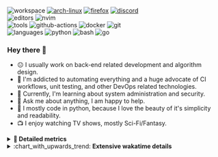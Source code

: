 ![workspace](https://img.shields.io/static/v1?label=&message=workspace:&color=555&style=flat-square)
[![arch-linux](https://img.shields.io/static/v1?logo=arch-linux&label=&message=Arch%20Linux&color=111&logoColor=AAA&style=flat-square)](https://archlinux.org)
[![firefox](https://img.shields.io/static/v1?logo=firefox-browser&label=&message=Firefox&color=111&logoColor=AAA&style=flat-square)](https://mozilla.org/en-US/firefox/)
[![discord](https://img.shields.io/static/v1?logo=discord&label=&message=Discord&color=111&logoColor=AAA&style=flat-square)](https://discord.gg/B8rf3xxgbJ)
<br>
![editors](https://img.shields.io/static/v1?label=&message=editors:&color=555&style=flat-square)
![nvim](https://img.shields.io/static/v1?logo=neovim&label=&message=NeoVim&color=111&logoColor=AAA&style=flat-square)
<br>
![tools](https://img.shields.io/static/v1?label=&message=tools:&color=555&style=flat-square)
![github-actions](https://img.shields.io/static/v1?logo=github-actions&label=&message=github%20actions&color=111&logoColor=AAA&style=flat-square)
![docker](https://img.shields.io/static/v1?logo=docker&label=&message=docker&color=111&logoColor=AAA&style=flat-square)
![git](https://img.shields.io/static/v1?logo=git&label=&message=git&color=111&logoColor=AAA&style=flat-square)
<br>
![languages](https://img.shields.io/static/v1?label=&message=languages:&color=555&style=flat-square)
![python](https://img.shields.io/static/v1?logo=python&label=&message=python&color=111&logoColor=AAA&style=flat-square&link=)
![bash](https://img.shields.io/static/v1?logo=gnu-bash&label=&message=bash&color=111&logoColor=AAA&style=flat-square)
![go](https://img.shields.io/static/v1?logo=rust&label=&message=rust&color=111&logoColor=AAA&style=flat-square)

<!-- Load profile visitor count, but don't display it, keep it as a private stat, no need to show off (888)-->
[](https://visitor-badge.glitch.me/badge?page_id=ItsDrike.ItsDrike)

### Hey there 👋

- :neutral_face: I usually work on back-end related development and algorithm design.
- :man: I'm addicted to automating everything and a huge advocate of CI workflows, unit testing, and other DevOps related technologies.
- :seedling: Currently, I'm learning about system administration and security.
- :speech_balloon: Ask me about anything, I am happy to help.
- :snake: I mostly code in python, because I love the beauty of it's simplicity and readability.
- :tv: I enjoy watching TV shows, mostly Sci-Fi/Fantasy.

<details>
 <summary> <b>📌 Detailed metrics</b></summary>
 
 <table>
  <tr>
    <th>🙋 Profile Details</th>
    <th>🧮 Repositories traffic</th>
  </tr>
  <tr>
   <td>
     <img alt="" width="400" src="https://github.com/ItsDrike/ItsDrike/blob/master/metrics/profile.svg">
   </td>
   <td>
     <img alt="" width="400" src="https://github.com/ItsDrike/ItsDrike/blob/master/metrics/repositories.svg">
   </td>
  </tr>
  <tr>
    <th>📅 Isometric commit calendar</th>
    <th>🈷️ Most used languages</th>
  </tr>
  <tr>
    <td align="center">
      <img alt="" width="400" src="https://github.com/ItsDrike/ItsDrike/blob/master/metrics/isocalendar.svg">
    </td>
    <td>
      <img alt="" width="400" src="https://github.com/ItsDrike/ItsDrike/blob/master/metrics/languages.svg">
    </td>
  </tr>
  <tr>
   <th>♐ Code snippet of the day</th>
   <th>🌟 Recently starred repositories</th>
  </tr>
  <tr>
   <td align="center">
    <img alt="" width="400" src="https://github.com/ItsDrike/ItsDrike/blob/master/metrics/code_snippet.svg">
   </td>
   <td align="center">
    <img alt="" width="400" src="https://github.com/ItsDrike/ItsDrike/blob/master/metrics/starred_repos.svg">
   </td>
  </tr>
  <tr>
    <th>💡 Coding habits</th>
    <th>⏰ WakaTime plugin</th>
  </tr>
  <tr>
   <td align="center">
    <img alt="" width="400" src="https://github.com/ItsDrike/ItsDrike/blob/master/metrics/habits.svg">
   </td>
   <td align="center">
     <img alt="" width="400" src="https://github.com/ItsDrike/ItsDrike/blob/master/metrics/wakatime.svg">
   </td>
  </tr>
 </table>
</details>

<details>
 <summary>:chart_with_upwards_trend: <b>Extensive wakatime details</b></summary>
 
<!--START_SECTION:waka-->
![Code Time](http://img.shields.io/badge/Code%20Time-3%2C923%20hrs%2012%20mins-blue)

**I'm a Night 🦉** 

```text
🌞 Morning                1276 commits        ██░░░░░░░░░░░░░░░░░░░░░░░   09.02 % 
🌆 Daytime                4236 commits        ███████░░░░░░░░░░░░░░░░░░   29.96 % 
🌃 Evening                5124 commits        █████████░░░░░░░░░░░░░░░░   36.24 % 
🌙 Night                  3505 commits        ██████░░░░░░░░░░░░░░░░░░░   24.79 % 
```
📅 **I'm Most Productive on Monday** 

```text
Monday                   2478 commits        ████░░░░░░░░░░░░░░░░░░░░░   17.52 % 
Tuesday                  2144 commits        ████░░░░░░░░░░░░░░░░░░░░░   15.16 % 
Wednesday                2018 commits        ████░░░░░░░░░░░░░░░░░░░░░   14.27 % 
Thursday                 1972 commits        ███░░░░░░░░░░░░░░░░░░░░░░   13.95 % 
Friday                   1616 commits        ███░░░░░░░░░░░░░░░░░░░░░░   11.43 % 
Saturday                 1569 commits        ███░░░░░░░░░░░░░░░░░░░░░░   11.10 % 
Sunday                   2344 commits        ████░░░░░░░░░░░░░░░░░░░░░   16.58 % 
```


📊 **This Week I Spent My Time On** 

```text
💬 Programming Languages: 
Python                   17 hrs 53 mins      ██████████████░░░░░░░░░░░   56.69 % 
HTML                     8 hrs 53 mins       ███████░░░░░░░░░░░░░░░░░░   28.15 % 
Vim Script               1 hr 5 mins         █░░░░░░░░░░░░░░░░░░░░░░░░   03.46 % 
Java                     48 mins             █░░░░░░░░░░░░░░░░░░░░░░░░   02.57 % 
C++                      45 mins             █░░░░░░░░░░░░░░░░░░░░░░░░   02.42 % 

🔥 Editors: 
Neovim                   31 hrs 33 mins      █████████████████████████   100.00 % 

💻 Operating System: 
Linux                    31 hrs 33 mins      █████████████████████████   100.00 % 
```

**I Mostly Code in Python** 

```text
Python                   50 repos            ██████████████████░░░░░░░   71.43 % 
C++                      4 repos             █░░░░░░░░░░░░░░░░░░░░░░░░   05.71 % 
Lua                      3 repos             █░░░░░░░░░░░░░░░░░░░░░░░░   04.29 % 
C                        2 repos             █░░░░░░░░░░░░░░░░░░░░░░░░   02.86 % 
PHP                      1 repo              ░░░░░░░░░░░░░░░░░░░░░░░░░   01.43 % 
```




 Last Updated on 02/11/2023 01:23:32 UTC
<!--END_SECTION:waka-->

</details>
